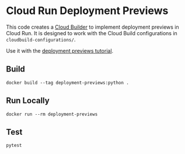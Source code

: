 # Cloud Run Deployment Previews

This code creates a [Cloud Builder](https://cloud.google.com/cloud-build/docs/cloud-builders) 
to implement deployment previews in Cloud Run. It is designed to work with the Cloud Build 
configurations in `cloudbuild-configurations/`.

Use it with the [deployment previews tutorial](https://cloud.google.com/run/tutorials/configure-deployment-previews).

## Build

```
docker build --tag deployment-previews:python .
```

## Run Locally

```
docker run --rm deployment-previews
```

## Test

```
pytest
```
